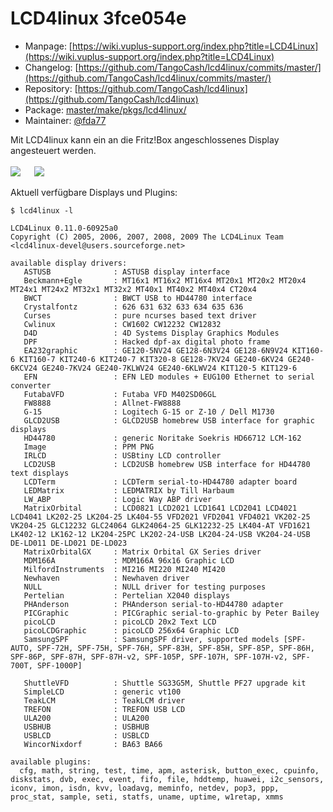 # LCD4linux 3fce054e
 - Manpage: [https://wiki.vuplus-support.org/index.php?title=LCD4Linux](https://wiki.vuplus-support.org/index.php?title=LCD4Linux)
 - Changelog: [https://github.com/TangoCash/lcd4linux/commits/master/](https://github.com/TangoCash/lcd4linux/commits/master/)
 - Repository: [https://github.com/TangoCash/lcd4linux](https://github.com/TangoCash/lcd4linux)
 - Package: [master/make/pkgs/lcd4linux/](https://github.com/Freetz-NG/freetz-ng/tree/master/make/pkgs/lcd4linux/)
 - Maintainer: [@fda77](https://github.com/fda77)

Mit LCD4linux kann ein an die Fritz!Box angeschlossenes Display angesteuert werden.<br>
<br>
<a href='../screenshots/000-PKG_lcd4linux.png'><img src='../screenshots/000-PKG_lcd4linux_md.png'></a>
&emsp;
<a href='../screenshots/000-PKG_lcd4linux_output.png'><img src='../screenshots/000-PKG_lcd4linux_output_md.png'></a>
<br>

Aktuell verfügbare Displays und Plugins:

```
$ lcd4linux -l

LCD4Linux 0.11.0-60925a0
Copyright (C) 2005, 2006, 2007, 2008, 2009 The LCD4Linux Team <lcd4linux-devel@users.sourceforge.net>

available display drivers:
   ASTUSB              : ASTUSB display interface
   Beckmann+Egle       : MT16x1 MT16x2 MT16x4 MT20x1 MT20x2 MT20x4 MT24x1 MT24x2 MT32x1 MT32x2 MT40x1 MT40x2 MT40x4 CT20x4 
   BWCT                : BWCT USB to HD44780 interface
   Crystalfontz        : 626 631 632 633 634 635 636 
   Curses              : pure ncurses based text driver
   Cwlinux             : CW1602 CW12232 CW12832 
   D4D                 : 4D Systems Display Graphics Modules
   DPF                 : Hacked dpf-ax digital photo frame
   EA232graphic        : GE120-5NV24 GE128-6N3V24 GE128-6N9V24 KIT160-6 KIT160-7 KIT240-6 KIT240-7 KIT320-8 GE128-7KV24 GE240-6KV24 GE240-6KCV24 GE240-7KV24 GE240-7KLWV24 GE240-6KLWV24 KIT120-5 KIT129-6 
   EFN                 : EFN LED modules + EUG100 Ethernet to serial converter
   FutabaVFD           : Futaba VFD M402SD06GL
   FW8888              : Allnet-FW8888
   G-15                : Logitech G-15 or Z-10 / Dell M1730
   GLCD2USB            : GLCD2USB homebrew USB interface for graphic displays
   HD44780             : generic Noritake Soekris HD66712 LCM-162 
   Image               : PPM PNG 
   IRLCD               : USBtiny LCD controller
   LCD2USB             : LCD2USB homebrew USB interface for HD44780 text displays
   LCDTerm             : LCDTerm serial-to-HD44780 adapter board
   LEDMatrix           : LEDMATRIX by Till Harbaum
   LW_ABP              : Logic Way ABP driver
   MatrixOrbital       : LCD0821 LCD2021 LCD1641 LCD2041 LCD4021 LCD4041 LK202-25 LK204-25 LK404-55 VFD2021 VFD2041 VFD4021 VK202-25 VK204-25 GLC12232 GLC24064 GLK24064-25 GLK12232-25 LK404-AT VFD1621 LK402-12 LK162-12 LK204-25PC LK202-24-USB LK204-24-USB VK204-24-USB DE-LD011 DE-LD021 DE-LD023 
   MatrixOrbitalGX     : Matrix Orbital GX Series driver
   MDM166A             : MDM166A 96x16 Graphic LCD
   MilfordInstruments  : MI216 MI220 MI240 MI420 
   Newhaven            : Newhaven driver
   NULL                : NULL driver for testing purposes
   Pertelian           : Pertelian X2040 displays
   PHAnderson          : PHAnderson serial-to-HD44780 adapter
   PICGraphic          : PICGraphic serial-to-graphic by Peter Bailey
   picoLCD             : picoLCD 20x2 Text LCD
   picoLCDGraphic      : picoLCD 256x64 Graphic LCD
   SamsungSPF          : SamsungSPF driver, supported models [SPF-AUTO, SPF-72H, SPF-75H, SPF-76H, SPF-83H, SPF-85H, SPF-85P, SPF-86H, SPF-86P, SPF-87H, SPF-87H-v2, SPF-105P, SPF-107H, SPF-107H-v2, SPF-700T, SPF-1000P]

   ShuttleVFD          : Shuttle SG33G5M, Shuttle PF27 upgrade kit
   SimpleLCD           : generic vt100
   TeakLCM             : TeakLCM driver
   TREFON              : TREFON USB LCD
   ULA200              : ULA200
   USBHUB              : USBHUB
   USBLCD              : USBLCD
   WincorNixdorf       : BA63 BA66

available plugins:
  cfg, math, string, test, time, apm, asterisk, button_exec, cpuinfo, diskstats, dvb, exec, event, fifo, file, hddtemp, huawei, i2c_sensors, iconv, imon, isdn, kvv, loadavg, meminfo, netdev, pop3, ppp, proc_stat, sample, seti, statfs, uname, uptime, w1retap, xmms
```

